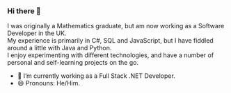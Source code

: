 ### Hi there 👋

I was originally a Mathematics graduate, but am now working as a Software Developer in the UK.  
My experience is primarily in C#, SQL and JavaScript, but I have fiddled around a little with Java and Python.  
I enjoy experimenting with different technologies, and have a number of personal and self-learning projects on the go.

- 🔭 I’m currently working as a Full Stack .NET Developer.
- 😄 Pronouns: He/Him.

